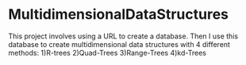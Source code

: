 # MultidimensionalDataStructures
This project involves using a URL to create a database. Then I use this database to create multidimensional data structures with 4 different methods:
1)R-trees
2)Quad-Trees
3)Range-Trees
4)kd-Trees
